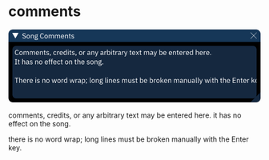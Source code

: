 # comments

![comments dialog](comments.png)

comments, credits, or any arbitrary text may be entered here. it has no effect on the song.

there is no word wrap; long lines must be broken manually with the Enter key.
